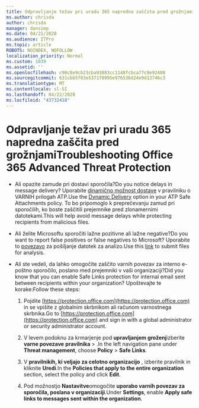 ```yaml
---
title: Odpravljanje težav pri uradu 365 napredna zaščita pred grožnjami
ms.author: chrisda
author: chrisda
manager: dansimp
ms.date: 04/21/2020
ms.audience: ITPro
ms.topic: article
ROBOTS: NOINDEX, NOFOLLOW
localization_priority: Normal
ms.custom: 1039
ms.assetid: ''
ms.openlocfilehash: c90c8e9cb23cba93883cc1148fcbca77c9e92408
ms.sourcegitcommit: 631cbb5f03e5371f0995e976536d24e9d13746c3
ms.translationtype: MT
ms.contentlocale: sl-SI
ms.lasthandoff: 04/22/2020
ms.locfileid: "43732418"
---
```

# <a name="troubleshooting-office-365-advanced-threat-protection"></a><span data-ttu-id="92a67-102">Odpravljanje težav pri uradu 365 napredna zaščita pred grožnjami</span><span class="sxs-lookup"><span data-stu-id="92a67-102">Troubleshooting Office 365 Advanced Threat Protection</span></span>

- <span data-ttu-id="92a67-103">Ali opazite zamude pri dostavi sporočila?</span><span class="sxs-lookup"><span data-stu-id="92a67-103">Do you notice delays in message delivery?</span></span> <span data-ttu-id="92a67-104">Uporabite [dinamično možnost dostave](https://docs.microsoft.com/office365/securitycompliance/dynamic-delivery-and-previewing) v pravilniku o VARNIH prilogah ATP.</span><span class="sxs-lookup"><span data-stu-id="92a67-104">Use the [Dynamic Delivery](https://docs.microsoft.com/office365/securitycompliance/dynamic-delivery-and-previewing) option in your ATP Safe Attachments policy.</span></span> <span data-ttu-id="92a67-105">To bo pripomoglo k preprečevanju zamud pri sporočilih, ko boste zaščitili prejemnike pred zlonamernimi datotekami.</span><span class="sxs-lookup"><span data-stu-id="92a67-105">This will help avoid message delays while protecting recipients from malicious files.</span></span>

- <span data-ttu-id="92a67-106">Ali želite Microsoftu sporočiti lažne pozitivne ali lažne negative?</span><span class="sxs-lookup"><span data-stu-id="92a67-106">Do you want to report false positives or false negatives to Microsoft?</span></span> <span data-ttu-id="92a67-107">Uporabite to [povezavo](https://www.microsoft.com/wdsi/filesubmission/) za pošiljanje datotek za analizo.</span><span class="sxs-lookup"><span data-stu-id="92a67-107">Use this [link](https://www.microsoft.com/wdsi/filesubmission/) to submit files for analysis.</span></span>

- <span data-ttu-id="92a67-108">Ali ste vedeli, da lahko omogočite zaščito varnih povezav za interno e-poštno sporočilo, poslano med prejemniki v vaši organizaciji?</span><span class="sxs-lookup"><span data-stu-id="92a67-108">Did you know that you can enable Safe Links protection for internal email sent between recipients within your organization?</span></span> <span data-ttu-id="92a67-109">Upoštevajte te korake:</span><span class="sxs-lookup"><span data-stu-id="92a67-109">Follow these steps:</span></span>

  1. <span data-ttu-id="92a67-110">Pojdite [https://protection.office.com](https://protection.office.com) in se vpišite z globalnim skrbnikom ali računom varnostnega skrbnika.</span><span class="sxs-lookup"><span data-stu-id="92a67-110">Go to [https://protection.office.com](https://protection.office.com) and sign in with a global administrator or security administrator account.</span></span>

  2. <span data-ttu-id="92a67-111">V levem podoknu za krmarjenje pod **upravljanjem groženj**izberite **varne povezave** **pravilnika** \> .</span><span class="sxs-lookup"><span data-stu-id="92a67-111">In the left navigation pane under **Threat management**, choose **Policy** \> **Safe Links**.</span></span>

  3. <span data-ttu-id="92a67-112">V **pravilnikih, ki veljajo za celotno organizacijo** , izberite pravilnik in kliknite **Uredi**.</span><span class="sxs-lookup"><span data-stu-id="92a67-112">In the **Policies that apply to the entire organization** section, select the policy and click **Edit**.</span></span>

  4. <span data-ttu-id="92a67-113">Pod možnostjo **Nastavitve**omogočite **uporabo varnih povezav za sporočila, poslana v organizaciji**.</span><span class="sxs-lookup"><span data-stu-id="92a67-113">Under **Settings**, enable **Apply safe links to messages sent within the organization**.</span></span>
